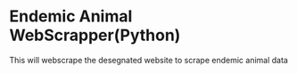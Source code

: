 # Endemic Animal WebScrapper(Python)
 This will webscrape the desegnated website to scrape endemic animal data
